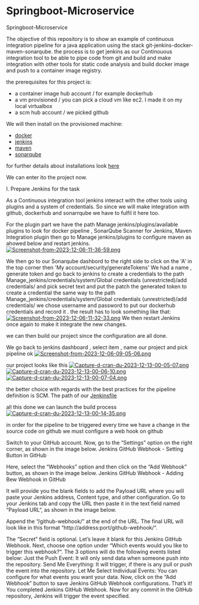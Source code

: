 # Springboot-Microservice
Springboot-Microservice

The objective of this repository is to show an example of continuous integration pipeline for a java application using the stack git-jenkins-docker-maven-sonarqube.
the process is to get jenkins as our Continouous integration tool to be able to pipe code from git and build and make integration with other tools for static code analysis and build docker image and push to a container image registry.

the prerequisites for this project is:

- a container image hub account / for example dockerhub
- a vm provisioned / you can pick a cloud vm like ec2. I made it on my local virtualbox
- a scm hub account / we picked github

We will then install on the provisioned machine:
- [docker](https://docs.docker.com/engine/install/)
- [jenkins](https://www.jenkins.io/doc/book/installing/)
- [maven](https://maven.apache.org/install.html)
- [sonarqube](https://docs.sonarsource.com/sonarqube/latest/setup-and-upgrade/install-the-server/introduction/)

for further details about installations look [here](https://github.com/iam-veeramalla/Jenkins-Zero-To-Hero/blob/main/README.md)

We can enter ito the project now.

I. Prepare Jenkins for the task

As a Continuous integration tool jenkins interact with the other tools using plugins and a system of credentials.
So since we will make integration with github, dockerhub and sonarrqube we have to fulfil it here too.

For the plugin part we have the path Manage jenkins/plugins/available plugins to look for docker pipeline , SonarQube Scanner for Jenkins, Maven Integration plugin
then go to Manage jenkins/plugins to configure maven as ahowed below and restart jenkins.
[![Screenshot-from-2023-12-06-11-36-59.png](https://i.postimg.cc/L6X7Rvp7/Screenshot-from-2023-12-06-11-36-59.png)](https://postimg.cc/Z0Gjx80F)

We then go to our Sonarqube dashbord to the right side to click on the 'A' in the top corner then 'My account/security/generateTokens' 
We had a name , generate token and go back to jenkins to create a credentials to the path Manage_jenkins/credentials/system/Global credentials (unrestricted)/add credentials/ and pick secret text and put the patch the generated token to create a credential
the same way to the path Manage_jenkins/credentials/system/Global credentials (unrestricted)/add credentials/ we chose username and password to put our dockerhub credentials and record it .
the result has to look something like that:
[![Screenshot-from-2023-12-06-11-32-33.png](https://i.postimg.cc/wxWfWJmk/Screenshot-from-2023-12-06-11-32-33.png)](https://postimg.cc/w3mQM1Ft)
We then restart Jenkins once again to make it integrate the new changes.

we can then build our project since the configuration are all done.

 We go back to jenkins dashboard , select item , name our project and pick pipeline ok 
[![Screenshot-from-2023-12-06-09-05-06.png](https://i.postimg.cc/PxbxXTmt/Screenshot-from-2023-12-06-09-05-06.png)](https://postimg.cc/hzjgMFyw)

 our project looks like this
[![Capture-d-cran-du-2023-12-13-00-05-07.png](https://i.postimg.cc/T3DXvGMh/Capture-d-cran-du-2023-12-13-00-05-07.png)](https://postimg.cc/JsMFjfhW)
[![Capture-d-cran-du-2023-12-13-00-06-10.png](https://i.postimg.cc/KjHCCp0n/Capture-d-cran-du-2023-12-13-00-06-10.png)](https://postimg.cc/BP2hKp96)
[![Capture-d-cran-du-2023-12-13-00-07-04.png](https://i.postimg.cc/fbN149fg/Capture-d-cran-du-2023-12-13-00-07-04.png)](https://postimg.cc/sMTT718p)

the better choice with regards with the best practices  for the pipeline definition is SCM.
The path of our [Jenkinsfile](https://github.com/MalickReborn/Continuous-Integration-with-Springboot-Microservices/blob/main/user-service/Jenkinsfile) 

all this done we can launch the build process 
[![Capture-d-cran-du-2023-12-13-00-14-35.png](https://i.postimg.cc/SxNDcfV4/Capture-d-cran-du-2023-12-13-00-14-35.png)](https://postimg.cc/MvN7SRh3)

in order for the pipeline to be triggered every time we have a change in the source code on github we must configure a web hook on github

Switch to your GitHub account.
Now, go to the “Settings” option on the right corner, as shown in the image below.
Jenkins GitHub Webhook - Setting Button in GitHub

Here, select the “Webhooks” option and then click on the “Add Webhook” button, as shown in the image below.
Jenkins GitHub Webhook - Adding Bew Webhook in GitHub

It will provide you the blank fields to add the Payload URL where you will paste your Jenkins address, Content type, and other configuration.
Go to your Jenkins tab and copy the URL then paste it in the text field named “Payload URL“, as shown in the image below.


Append the “/github-webhook/” at the end of the URL.
The final URL will look like in this format “http://address:port/github-webhook/“.


The “Secret” field is optional. Let’s leave it blank for this Jenkins GitHub Webhook.
Next, choose one option under “Which events would you like to trigger this webhook?“. The 3 options will do the following events listed below:
Just the Push Event: It will only send data when someone push into the repository.
Send Me Everything: It will trigger, if there is any pull or push the event into the repository.
Let Me Select Individual Events: You can configure for what events you want your data.
Now, click on the “Add Webhook” button to save Jenkins GitHub Webhook configurations.
That’s it! You completed Jenkins GitHub Webhook. Now for any commit in the GitHub repository, Jenkins will trigger the event specified.




  
  


